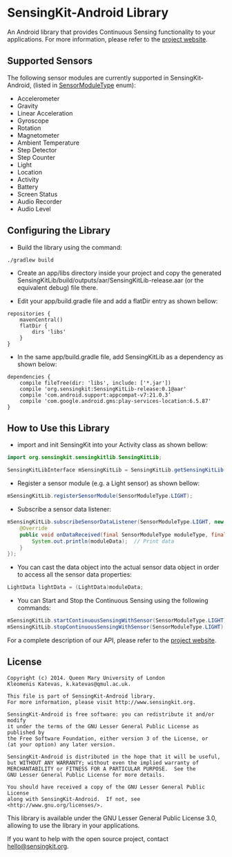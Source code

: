 # SensingKit-Android Library

An Android library that provides Continuous Sensing functionality to your applications. For more information, please refer to the [project website](http://www.sensingkit.org).


## Supported Sensors

The following sensor modules are currently supported in SensingKit-Android, (listed in [SensorModuleType](SensingKitLib/src/main/java/org/sensingkit/sensingkitlib/modules/SensorModuleType.java) enum):

- Accelerometer
- Gravity
- Linear Acceleration
- Gyroscope
- Rotation
- Magnetometer
- Ambient Temperature
- Step Detector
- Step Counter
- Light
- Location
- Activity
- Battery
- Screen Status
- Audio Recorder
- Audio Level

## Configuring the Library

- Build the library using the command:

```
./gradlew build
```

- Create an app/libs directory inside your project and copy the generated SensingKitLib/build/outputs/aar/SensingKitLib-release.aar (or the equivalent debug) file there.

- Edit your app/build.gradle file and add a flatDir entry as shown bellow:

```
repositories {
    mavenCentral()
    flatDir {
        dirs 'libs'
    }
}
```


- In the same app/build.gradle file, add SensingKitLib as a dependency as shown below:

```
dependencies {
    compile fileTree(dir: 'libs', include: ['*.jar'])
    compile 'org.sensingkit:SensingKitLib-release:0.1@aar'
    compile 'com.android.support:appcompat-v7:21.0.3’
    compile 'com.google.android.gms:play-services-location:6.5.87'
}
```


## How to Use this Library

- import and init SensingKit into your Activity class as shown bellow:

```java
import org.sensingkit.sensingkitlib.SensingKitLib;

SensingKitLibInterface mSensingKitLib = SensingKitLib.getSensingKitLib(this);
```


- Register a sensor module (e.g. a Light sensor) as shown bellow:

```java
mSensingKitLib.registerSensorModule(SensorModuleType.LIGHT);
```


- Subscribe a sensor data listener:

```java
mSensingKitLib.subscribeSensorDataListener(SensorModuleType.LIGHT, new SKSensorDataListener() {
    @Override
    public void onDataReceived(final SensorModuleType moduleType, final DataInterface moduleData) {
        System.out.println(moduleData);  // Print data
    }
});
```


- You can cast the data object into the actual sensor data object in order to access all the sensor data properties:
 
```java
LightData lightData = (LightData)moduleData;
```



- You can Start and Stop the Continuous Sensing using the following commands:

```java
mSensingKitLib.startContinuousSensingWithSensor(SensorModuleType.LIGHT);
mSensingKitLib.stopContinuousSensingWithSensor(SensorModuleType.LIGHT);
```


For a complete description of our API, please refer to the [project website](http://www.sensingkit.org).

## License

```
Copyright (c) 2014. Queen Mary University of London
Kleomenis Katevas, k.katevas@qmul.ac.uk.

This file is part of SensingKit-Android library.
For more information, please visit http://www.sensingkit.org.

SensingKit-Android is free software: you can redistribute it and/or modify
it under the terms of the GNU Lesser General Public License as published by
the Free Software Foundation, either version 3 of the License, or
(at your option) any later version.

SensingKit-Android is distributed in the hope that it will be useful,
but WITHOUT ANY WARRANTY; without even the implied warranty of
MERCHANTABILITY or FITNESS FOR A PARTICULAR PURPOSE.  See the
GNU Lesser General Public License for more details.

You should have received a copy of the GNU Lesser General Public License
along with SensingKit-Android.  If not, see <http://www.gnu.org/licenses/>.
```

This library is available under the GNU Lesser General Public License 3.0, allowing to use the library in your applications.

If you want to help with the open source project, contact hello@sensingkit.org.
